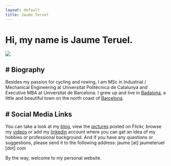 ```yaml
---
layout: default
title: Jaume Teruel
---
```

# Hi, my name is Jaume Teruel.

![][1]  

## # Biography

Besides my passion for cycling and rowing, I am MSc in Industrial / Mechanical Engineering at Universitat Politècnica de Catalunya and Executive MBA at Universitat de Barcelona. I grew up and live in [Badalona][8], a little and beautiful town on the north coast of [Barcelona][9].  

## # Social Media Links

You can take a look at my [blog][2], view the [pictures][3] posted on Flickr, browse my [videos][5] or add my [linkedin][7] account where you can get an idea of my hobbies or professional background. And if you have any questions or suggestions, please send it to the following address: jaume [at] jaumeteruel [dot] com  

By the way, welcome to my personal website.  


   [1]: /images/jaumeteruel_white_square.png
   [2]: http://www.lerion.com
   [3]: http://www.flickr.com/photos/lerion
   [4]: http://twitter.com/jaumeteruel
   [5]: http://www.vimeo.com/lerion/videos
   [6]: http://www.facebook.com/jaume.teruel
   [7]: http://es.linkedin.com/in/jaumeteruel
   [8]: https://en.wikipedia.org/wiki/Badalona
   [9]: https://en.wikipedia.org/wiki/Barcelona